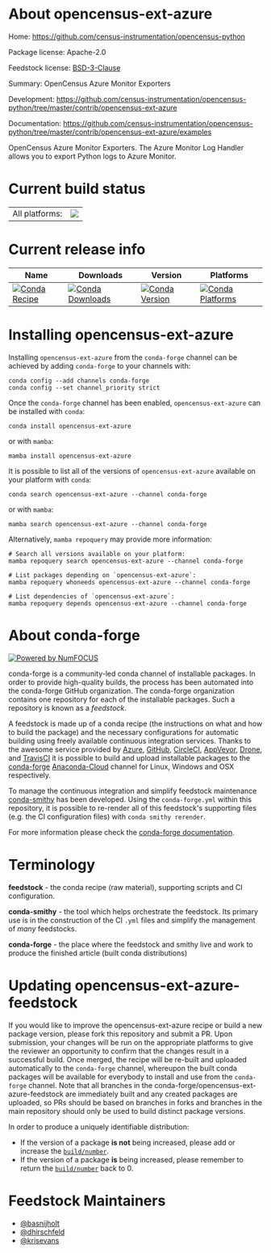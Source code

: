 About opencensus-ext-azure
==========================

Home: https://github.com/census-instrumentation/opencensus-python

Package license: Apache-2.0

Feedstock license: [BSD-3-Clause](https://github.com/conda-forge/opencensus-ext-azure-feedstock/blob/main/LICENSE.txt)

Summary: OpenCensus Azure Monitor Exporters

Development: https://github.com/census-instrumentation/opencensus-python/tree/master/contrib/opencensus-ext-azure

Documentation: https://github.com/census-instrumentation/opencensus-python/tree/master/contrib/opencensus-ext-azure/examples

OpenCensus Azure Monitor Exporters. The Azure Monitor Log Handler allows
you to export Python logs to Azure Monitor.


Current build status
====================


<table><tr><td>All platforms:</td>
    <td>
      <a href="https://dev.azure.com/conda-forge/feedstock-builds/_build/latest?definitionId=10236&branchName=main">
        <img src="https://dev.azure.com/conda-forge/feedstock-builds/_apis/build/status/opencensus-ext-azure-feedstock?branchName=main">
      </a>
    </td>
  </tr>
</table>

Current release info
====================

| Name | Downloads | Version | Platforms |
| --- | --- | --- | --- |
| [![Conda Recipe](https://img.shields.io/badge/recipe-opencensus--ext--azure-green.svg)](https://anaconda.org/conda-forge/opencensus-ext-azure) | [![Conda Downloads](https://img.shields.io/conda/dn/conda-forge/opencensus-ext-azure.svg)](https://anaconda.org/conda-forge/opencensus-ext-azure) | [![Conda Version](https://img.shields.io/conda/vn/conda-forge/opencensus-ext-azure.svg)](https://anaconda.org/conda-forge/opencensus-ext-azure) | [![Conda Platforms](https://img.shields.io/conda/pn/conda-forge/opencensus-ext-azure.svg)](https://anaconda.org/conda-forge/opencensus-ext-azure) |

Installing opencensus-ext-azure
===============================

Installing `opencensus-ext-azure` from the `conda-forge` channel can be achieved by adding `conda-forge` to your channels with:

```
conda config --add channels conda-forge
conda config --set channel_priority strict
```

Once the `conda-forge` channel has been enabled, `opencensus-ext-azure` can be installed with `conda`:

```
conda install opencensus-ext-azure
```

or with `mamba`:

```
mamba install opencensus-ext-azure
```

It is possible to list all of the versions of `opencensus-ext-azure` available on your platform with `conda`:

```
conda search opencensus-ext-azure --channel conda-forge
```

or with `mamba`:

```
mamba search opencensus-ext-azure --channel conda-forge
```

Alternatively, `mamba repoquery` may provide more information:

```
# Search all versions available on your platform:
mamba repoquery search opencensus-ext-azure --channel conda-forge

# List packages depending on `opencensus-ext-azure`:
mamba repoquery whoneeds opencensus-ext-azure --channel conda-forge

# List dependencies of `opencensus-ext-azure`:
mamba repoquery depends opencensus-ext-azure --channel conda-forge
```


About conda-forge
=================

[![Powered by
NumFOCUS](https://img.shields.io/badge/powered%20by-NumFOCUS-orange.svg?style=flat&colorA=E1523D&colorB=007D8A)](https://numfocus.org)

conda-forge is a community-led conda channel of installable packages.
In order to provide high-quality builds, the process has been automated into the
conda-forge GitHub organization. The conda-forge organization contains one repository
for each of the installable packages. Such a repository is known as a *feedstock*.

A feedstock is made up of a conda recipe (the instructions on what and how to build
the package) and the necessary configurations for automatic building using freely
available continuous integration services. Thanks to the awesome service provided by
[Azure](https://azure.microsoft.com/en-us/services/devops/), [GitHub](https://github.com/),
[CircleCI](https://circleci.com/), [AppVeyor](https://www.appveyor.com/),
[Drone](https://cloud.drone.io/welcome), and [TravisCI](https://travis-ci.com/)
it is possible to build and upload installable packages to the
[conda-forge](https://anaconda.org/conda-forge) [Anaconda-Cloud](https://anaconda.org/)
channel for Linux, Windows and OSX respectively.

To manage the continuous integration and simplify feedstock maintenance
[conda-smithy](https://github.com/conda-forge/conda-smithy) has been developed.
Using the ``conda-forge.yml`` within this repository, it is possible to re-render all of
this feedstock's supporting files (e.g. the CI configuration files) with ``conda smithy rerender``.

For more information please check the [conda-forge documentation](https://conda-forge.org/docs/).

Terminology
===========

**feedstock** - the conda recipe (raw material), supporting scripts and CI configuration.

**conda-smithy** - the tool which helps orchestrate the feedstock.
                   Its primary use is in the construction of the CI ``.yml`` files
                   and simplify the management of *many* feedstocks.

**conda-forge** - the place where the feedstock and smithy live and work to
                  produce the finished article (built conda distributions)


Updating opencensus-ext-azure-feedstock
=======================================

If you would like to improve the opencensus-ext-azure recipe or build a new
package version, please fork this repository and submit a PR. Upon submission,
your changes will be run on the appropriate platforms to give the reviewer an
opportunity to confirm that the changes result in a successful build. Once
merged, the recipe will be re-built and uploaded automatically to the
`conda-forge` channel, whereupon the built conda packages will be available for
everybody to install and use from the `conda-forge` channel.
Note that all branches in the conda-forge/opencensus-ext-azure-feedstock are
immediately built and any created packages are uploaded, so PRs should be based
on branches in forks and branches in the main repository should only be used to
build distinct package versions.

In order to produce a uniquely identifiable distribution:
 * If the version of a package **is not** being increased, please add or increase
   the [``build/number``](https://docs.conda.io/projects/conda-build/en/latest/resources/define-metadata.html#build-number-and-string).
 * If the version of a package **is** being increased, please remember to return
   the [``build/number``](https://docs.conda.io/projects/conda-build/en/latest/resources/define-metadata.html#build-number-and-string)
   back to 0.

Feedstock Maintainers
=====================

* [@basnijholt](https://github.com/basnijholt/)
* [@dhirschfeld](https://github.com/dhirschfeld/)
* [@krisevans](https://github.com/krisevans/)


